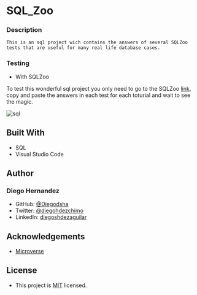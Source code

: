 # SQL_Zoo

### Description

    This is an sql project wich contains the answers of several SQLZoo
    tests that are useful for many real life database cases.

### Testing

- With SQLZoo

To test this wonderful sql project you only need to go to the SQLZoo [link](https://sqlzoo.net/wiki/SQL_Tutorial), copy and paste the answers in each test for each toturial and wait to see the magic.

![sql](https://user-images.githubusercontent.com/70416006/110572163-84af1200-811e-11eb-944b-60bd52b43087.png)

## Built With

- SQL
- Visual Studio Code

## Author

### Diego Hernandez

- GitHub: [@Diegodsha](https://github.com/Diegodsha)
- Twitter: [@diegohdezchimo](https://twitter.com/diegohdezchimo)
- LinkedIn: [diegoshdezaguilar](https://www.linkedin.com/in/diegoshdezaguilar/)

## Acknowledgements

- [Microverse](https://www.microverse.org)

## License

- This project is [MIT](https://github.com/Diegodsha/SQL_Zoo/blob/main/LICENSE) licensed.

